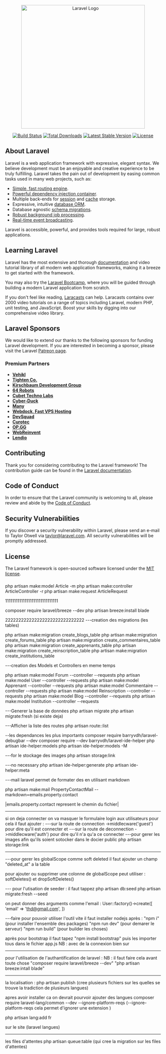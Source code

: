 <p align="center"><a href="https://laravel.com" target="_blank"><img src="https://raw.githubusercontent.com/laravel/art/master/logo-lockup/5%20SVG/2%20CMYK/1%20Full%20Color/laravel-logolockup-cmyk-red.svg" width="400" alt="Laravel Logo"></a></p>

<p align="center">
<a href="https://github.com/laravel/framework/actions"><img src="https://github.com/laravel/framework/workflows/tests/badge.svg" alt="Build Status"></a>
<a href="https://packagist.org/packages/laravel/framework"><img src="https://img.shields.io/packagist/dt/laravel/framework" alt="Total Downloads"></a>
<a href="https://packagist.org/packages/laravel/framework"><img src="https://img.shields.io/packagist/v/laravel/framework" alt="Latest Stable Version"></a>
<a href="https://packagist.org/packages/laravel/framework"><img src="https://img.shields.io/packagist/l/laravel/framework" alt="License"></a>
</p>

## About Laravel

Laravel is a web application framework with expressive, elegant syntax. We believe development must be an enjoyable and creative experience to be truly fulfilling. Laravel takes the pain out of development by easing common tasks used in many web projects, such as:

- [Simple, fast routing engine](https://laravel.com/docs/routing).
- [Powerful dependency injection container](https://laravel.com/docs/container).
- Multiple back-ends for [session](https://laravel.com/docs/session) and [cache](https://laravel.com/docs/cache) storage.
- Expressive, intuitive [database ORM](https://laravel.com/docs/eloquent).
- Database agnostic [schema migrations](https://laravel.com/docs/migrations).
- [Robust background job processing](https://laravel.com/docs/queues).
- [Real-time event broadcasting](https://laravel.com/docs/broadcasting).

Laravel is accessible, powerful, and provides tools required for large, robust applications.

## Learning Laravel

Laravel has the most extensive and thorough [documentation](https://laravel.com/docs) and video tutorial library of all modern web application frameworks, making it a breeze to get started with the framework.

You may also try the [Laravel Bootcamp](https://bootcamp.laravel.com), where you will be guided through building a modern Laravel application from scratch.

If you don't feel like reading, [Laracasts](https://laracasts.com) can help. Laracasts contains over 2000 video tutorials on a range of topics including Laravel, modern PHP, unit testing, and JavaScript. Boost your skills by digging into our comprehensive video library.

## Laravel Sponsors

We would like to extend our thanks to the following sponsors for funding Laravel development. If you are interested in becoming a sponsor, please visit the Laravel [Patreon page](https://patreon.com/taylorotwell).

### Premium Partners

- **[Vehikl](https://vehikl.com/)**
- **[Tighten Co.](https://tighten.co)**
- **[Kirschbaum Development Group](https://kirschbaumdevelopment.com)**
- **[64 Robots](https://64robots.com)**
- **[Cubet Techno Labs](https://cubettech.com)**
- **[Cyber-Duck](https://cyber-duck.co.uk)**
- **[Many](https://www.many.co.uk)**
- **[Webdock, Fast VPS Hosting](https://www.webdock.io/en)**
- **[DevSquad](https://devsquad.com)**
- **[Curotec](https://www.curotec.com/services/technologies/laravel/)**
- **[OP.GG](https://op.gg)**
- **[WebReinvent](https://webreinvent.com/?utm_source=laravel&utm_medium=github&utm_campaign=patreon-sponsors)**
- **[Lendio](https://lendio.com)**

## Contributing

Thank you for considering contributing to the Laravel framework! The contribution guide can be found in the [Laravel documentation](https://laravel.com/docs/contributions).

## Code of Conduct

In order to ensure that the Laravel community is welcoming to all, please review and abide by the [Code of Conduct](https://laravel.com/docs/contributions#code-of-conduct).

## Security Vulnerabilities

If you discover a security vulnerability within Laravel, please send an e-mail to Taylor Otwell via [taylor@laravel.com](mailto:taylor@laravel.com). All security vulnerabilities will be promptly addressed.

## License

The Laravel framework is open-sourced software licensed under the [MIT license](https://opensource.org/licenses/MIT).



#####
<!-- Articles -->
php artisan make:model Article -m
php artisan make:controller ArticleController -r
php artisan make:request ArticleRequest


111111111111111111111111111111


composer require laravel/breeze --dev
php artisan breeze:install blade

222222222222222222222222222222
---creation des migrations (les tables)

php artisan make:migration create_blogs_table
php artisan make:migration create_forums_table
php artisan make:migration create_commentaires_table
php artisan make:migration create_apprenants_table
php artisan make:migration create_reinscription_table
php artisan make:migration create_institutions_table

---creation des Models et Controllers en meme temps

php artisan make:model Forum --controller --requests
php artisan make:model User --controller --requests
php artisan make:model Apprenant --controller --requests
php artisan make:model Commentaire --controller --requests
php artisan make:model Reinscription --controller --requests
php artisan make:model Blog --controller --requests
php artisan make:model Institution --controller --requests

---Generer la base de données 
php artisan migrate
php artisan migrate:fresh (si existe deja)

---Afficher la liste des routes
php artisan route::list

--les dependances les plus importants
composer require barryvdh/laravel-debugbar --dev
composer require --dev barryvdh/laravel-ide-helper
php artisan ide-helper:models
php artisan ide-helper:models -M

---for le stockage des images
php artisan storage:link

---no necessary
php artisan ide-helper:generate
php artisan ide-helper:meta

---mail laravel permet de formater des en utilisant markdown

php artisan make:mail PropertyContactMail --markdown=emails.property.contact

|emails.property.contact represent le chemin du fichier|

--------------------------------
si on deja connecter on va masquer le formulaire login aux utilisateurs
pour cela il faut ajouter : 
---sur la route de connection ->middlecware('guest') pour dire qu'il est connecter et 
---sur la route de deconnection ->middlecware('auth') pour dire qu'il n'a qu'a ce connecter
---pour gerer les images afin qu'ils soient sotocker dans le docier public
php artisan storage:link

--------------------------------
---pour gerer les globalScope comme soft deleted il faut ajouter un champ "deleted_at" a la table  

pour ajouter ou supprimer une colonne de globalScope peut utiliser : softDeletes() et dropSoftDeletes()

--- pour l'utisation de seeder : il faut tappez 
php artisan db:seed
php artisan migrate:fresh --seed

on peut donner des arguments comme l'email : 
User::factory()->create([
    'email' => 'thd@gmail.com',
])

---faire pour pouvoir utiliser l'outil vite il faut installer nodejs après : 
"npm i" (pour installer l'ensemble des packages)
"npm run dev" (pour demarer le serveur)
"npm run build" (pour builder les choses)

après pour bootstrap il faut tapez "npm install bootstrap" puis les importer tous dans le fichier app.js
NB : avec de la connexion bien sur

-------------------------------
pour l'utilisation de l'authantification de laravel :
NB : il faut faire cela avant toute chose 
"composer require laravel/breeze --dev"
"php artisan breeze:intall blade"

-------------------------------
la localisation :
php artisan publish (cree plusieurs fichiers sur les quelles se trouve la tradiction de plusieurs langues)

apres avoir installer ca on devrait pourvoir ajouter des langues
composer require laravel-lang/common --dev --ignore-platform-reqs (--ignore-platform-reqs cela permet d'ignorer une extension )

php artisan lang:add fr

sur le site (laravel langues)

--------------------------------
les files d'attentes 
php artisan queue:table (qui cree la migration sur les files d'attentes)

